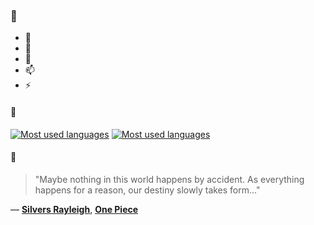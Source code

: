 ### 👋

- 🔭
- 🌱
- 💬
- 📫
- ⚡

#### 🧏

[![Most used languages](https://github-readme-stats-aynah.vercel.app/api/top-langs/?username=aynh&theme=solarized-dark&langs_count=6&layout=compact&hide_title=true)](https://github.com/anuraghazra/github-readme-stats#gh-dark-mode-only)
[![Most used languages](https://github-readme-stats-aynah.vercel.app/api/top-langs/?username=aynh&theme=solarized-light&langs_count=6&layout=compact&hide_title=true)](https://github.com/anuraghazra/github-readme-stats#gh-light-mode-only)

#### 💬

> "Maybe nothing in this world happens by accident. As everything happens for a reason, our destiny slowly takes form..."

&mdash; [**Silvers Rayleigh**](https://myanimelist.net/character.php?q=Silvers%20Rayleigh&cat=character), [**One Piece**](https://myanimelist.net/search/all?q=One%20Piece&cat=all)
